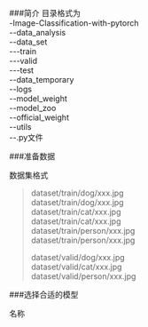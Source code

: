 ###简介
目录格式为  
-Image-Classification-with-pytorch  
--data_analysis  
--data_set  
---train  
---valid  
---test  
--data_temporary  
--logs  
--model_weight  
--model_zoo  
--official_weight  
--utils  
--.py文件  
  
###准备数据

数据集格式
> dataset/train/dog/xxx.jpg  
> dataset/train/dog/xxx.jpg  
> dataset/train/cat/xxx.jpg  
> dataset/train/cat/xxx.jpg  
> dataset/train/person/xxx.jpg  
> dataset/train/person/xxx.jpg  
>    
> dataset/valid/dog/xxx.jpg   
> dataset/valid/cat/xxx.jpg  
> dataset/valid/person/xxx.jpg  

###选择合适的模型

名称

















